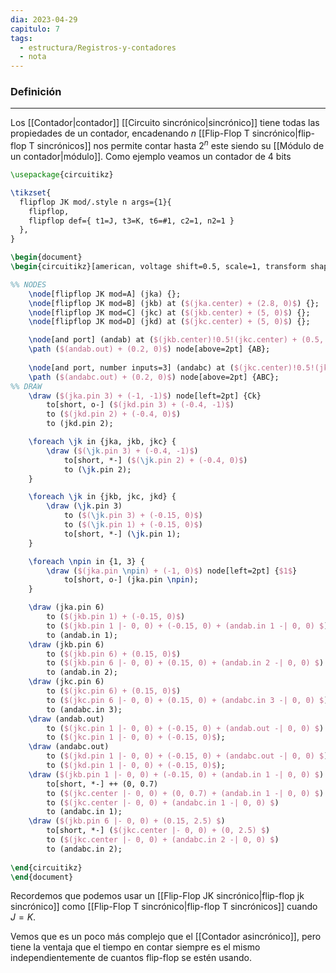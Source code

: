 ```yaml
---
dia: 2023-04-29
capitulo: 7
tags:
  - estructura/Registros-y-contadores
  - nota
---
```

### Definición
---
Los [[Contador|contador]] [[Circuito sincrónico|sincrónico]] tiene todas las propiedades de un contador, encadenando $n$ [[Flip-Flop T sincrónico|flip-flop T sincrónicos]] nos permite contar hasta $2^n$ este siendo su [[Módulo de un contador|módulo]]. Como ejemplo veamos un contador de $4$ bits

```tikz
\usepackage{circuitikz} 

\tikzset{
  flipflop JK mod/.style n args={1}{
    flipflop,
    flipflop def={ t1=J, t3=K, t6=#1, c2=1, n2=1 }
  },
}

\begin{document} 
\begin{circuitikz}[american, voltage shift=0.5, scale=1, transform shape, thick]

%% NODES 
	\node[flipflop JK mod=A] (jka) {};
	\node[flipflop JK mod=B] (jkb) at ($(jka.center) + (2.8, 0)$) {};
	\node[flipflop JK mod=C] (jkc) at ($(jkb.center) + (5, 0)$) {};
	\node[flipflop JK mod=D] (jkd) at ($(jkc.center) + (5, 0)$) {};

	\node[and port] (andab) at ($(jkb.center)!0.5!(jkc.center) + (0.5, 3.5)$) {};
	\path ($(andab.out) + (0.2, 0)$) node[above=2pt] {AB};
	
	\node[and port, number inputs=3] (andabc) at ($(jkc.center)!0.5!(jkd.center) + (0.5, 3.5)$) {};
	\path ($(andabc.out) + (0.2, 0)$) node[above=2pt] {ABC};
%% DRAW
	\draw ($(jka.pin 3) + (-1, -1)$) node[left=2pt] {Ck}
		to[short, o-] ($(jkd.pin 3) + (-0.4, -1)$)
		to ($(jkd.pin 2) + (-0.4, 0)$)
		to (jkd.pin 2);

	\foreach \jk in {jka, jkb, jkc} {	
		\draw ($(\jk.pin 3) + (-0.4, -1)$)
			to[short, *-] ($(\jk.pin 2) + (-0.4, 0)$)
			to (\jk.pin 2);
	}

	\foreach \jk in {jkb, jkc, jkd} {	
		\draw (\jk.pin 3) 
			to ($(\jk.pin 3) + (-0.15, 0)$)
			to ($(\jk.pin 1) + (-0.15, 0)$)
			to[short, *-] (\jk.pin 1);
	}

	\foreach \npin in {1, 3} {
		\draw ($(jka.pin \npin) + (-1, 0)$) node[left=2pt] {$1$}
			to[short, o-] (jka.pin \npin);
	}

	\draw (jka.pin 6) 
		to ($(jkb.pin 1) + (-0.15, 0)$)
		to ($(jkb.pin 1 |- 0, 0) + (-0.15, 0) + (andab.in 1 -| 0, 0) $)
		to (andab.in 1);
	\draw (jkb.pin 6)
		to ($(jkb.pin 6) + (0.15, 0)$)
		to ($(jkb.pin 6 |- 0, 0) + (0.15, 0) + (andab.in 2 -| 0, 0) $)
		to (andab.in 2);
	\draw (jkc.pin 6)
		to ($(jkc.pin 6) + (0.15, 0)$)
		to ($(jkc.pin 6 |- 0, 0) + (0.15, 0) + (andabc.in 3 -| 0, 0) $)
		to (andabc.in 3);
	\draw (andab.out) 
		to ($(jkc.pin 1 |- 0, 0) + (-0.15, 0) + (andab.out -| 0, 0) $)
		to ($(jkc.pin 1 |- 0, 0) + (-0.15, 0)$);
	\draw (andabc.out) 
		to ($(jkd.pin 1 |- 0, 0) + (-0.15, 0) + (andabc.out -| 0, 0) $)
		to ($(jkd.pin 1 |- 0, 0) + (-0.15, 0)$);
	\draw ($(jkb.pin 1 |- 0, 0) + (-0.15, 0) + (andab.in 1 -| 0, 0) $)
		to[short, *-] ++ (0, 0.7)
		to ($(jkc.center |- 0, 0) + (0, 0.7) + (andab.in 1 -| 0, 0) $)
		to ($(jkc.center |- 0, 0) + (andabc.in 1 -| 0, 0) $)
		to (andabc.in 1);
	\draw ($(jkb.pin 6 |- 0, 0) + (0.15, 2.5) $)
		to[short, *-] ($(jkc.center |- 0, 0) + (0, 2.5) $)
		to ($(jkc.center |- 0, 0) + (andabc.in 2 -| 0, 0) $)
		to (andabc.in 2);
		
\end{circuitikz}
\end{document}
```

Recordemos que podemos usar un [[Flip-Flop JK sincrónico|flip-flop jk sincrónico]] como [[Flip-Flop T sincrónico|flip-flop T sincrónicos]] cuando $J = K$. 

Vemos que es un poco más complejo que el [[Contador asincrónico]], pero tiene la ventaja que el tiempo en contar siempre es el mismo independientemente de cuantos flip-flop se estén usando.